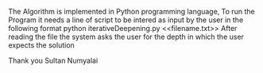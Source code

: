 The Algorithm is implemented in Python programming language, 
To run the Program it needs a line of script to be intered as input
by the user in the following format
python iterativeDeepening.py <<filename.txt>> 
After reading the file the system asks the user for the depth in
which the user expects the solution 


Thank you
Sultan Numyalai